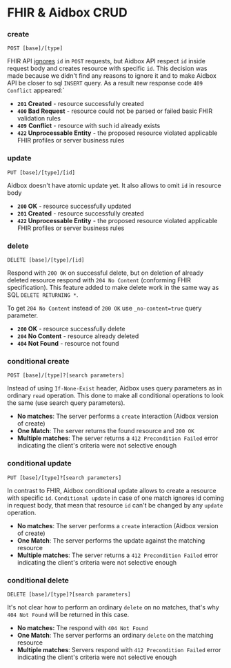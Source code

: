 # FHIR & Aidbox CRUD

### create

```http
POST [base]/[type]
```

FHIR API [ignores](https://www.hl7.org/fhir/http.html#create) `id` in `POST` requests, but Aidbox API respect `id` inside request body and creates resource with specific `id`. This decision was made because we didn't find any reasons to ignore it and to make Aidbox API be closer to sql `INSERT` query. As a result new response code `409 Conflict` appeared:\`

* **`201` Created** - resource successfully created
* **`400` Bad Request** - resource could not be parsed or failed basic FHIR validation rules
* **`409`** **Conflict** - resource with such id already exists
* **`422` Unprocessable Entity** - the proposed resource violated applicable FHIR profiles or server business rules

### update

```http
PUT [base]/[type]/[id]
```

Aidbox doesn't have atomic update yet. It also allows to omit `id` in resource body

* **`200` OK** - resource successfully updated
* **`201` Created** - resource successfully created
* **`422` Unprocessable Entity** - the proposed resource violated applicable FHIR profiles or server business rules

### delete

```
DELETE [base]/[type]/[id]
```

Respond with `200 OK` on successful delete, but on deletion of already deleted resource respond with `204 No Content` \(conforming FHIR specification\). This feature added to make delete work in the same way as SQL `DELETE RETURNING *`.

To get `204 No Content` instead of `200 OK` use `_no-content=true` query parameter. 

* **`200` OK** - resource successfully delete
* **`204` No Content** - resource already deleted
* **`404` Not Found** - resource not found

### conditional create

```
POST [base]/[type]?[search parameters]
```

Instead of using `If-None-Exist` header, Aidbox uses query parameters as in ordinary `read` operation. This done to make all conditional operations to look the same \(use search query parameters\). 

* **No matches**: The server performs a `create` interaction \(Aidbox version of create\)
* **One Match**: The server returns the found resource and `200 OK`
* **Multiple matches**: The server returns a `412 Precondition Failed` error indicating the client's criteria were not selective enough

### conditional update

```
PUT [base]/[type]?[search parameters]
```

In contrast to FHIR, Aidbox conditional update allows to create a resource with specific `id`. `Conditional update` in case of one match ignores id coming in request body, that mean that resource `id` can't be changed by any `update` operation.

* **No matches**: The server performs a `create` interaction \(Aidbox version of create\)
* **One Match**: The server performs the update against the matching resource
* **Multiple matches**: The server returns a `412 Precondition Failed` error indicating the client's criteria were not selective enough

### conditional delete

```text
DELETE [base]/[type]?[search parameters]
```

It's not clear how to perform an ordinary `delete` on no matches, that's why `404 Not Found` will be returned in this case.

* **No matches:** The respond with `404 Not Found`
* **One Match**: The server performs an ordinary `delete` on the matching resource
* **Multiple matches**: Servers respond with `412 Precondition Failed` error indicating the client's criteria were not selective enough

